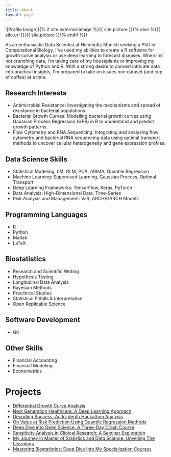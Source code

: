 ```yaml
---
title: About
layout: page
---
```

![Profile Image]({% if site.external-image %}{{ site.picture }}{% else %}{{ site.url }}/{{ site.picture }}{% endif %})

As an enthusiastic Data Scientist at Helmholtz Munich seeking a PhD in Computational Biology, I've used my abilities to create a R software for growth curve analysis or use deep learning to forecast diseases. When I'm not crunching data, I'm taking care of my houseplants or improving my knowledge of Python and R. With a strong desire to convert intricate data into practical insights, I'm prepared to take on issues one dataset (and cup of coffee) at a time.


## Research Interests
- Antimicrobial Resistance: Investigating the mechanisms and spread of resistance in bacterial populations.
- Bacterial Growth Curves: Modelling bacterial growth curves using Gaussian Process Regression (GPR) in R to understand and predict growth patterns.
- Flow Cytometry and RNA Sequencing: Integrating and analyzing flow cytometry and bacterial RNA sequencing data using optimal transport methods to uncover cellular heterogeneity and gene expression profiles.

## Data Science Skills
- Statistical Modeling: LM, GLM, PCA, ARIMA, Quantile Regression
- Machine Learning: Supervised Learning, Gaussian Process, Optimal Transport
- Deep Learning Frameworks: TensorFlow, Keras, PyTorch
- Data Analysis: High-Dimensional Data, Time-Series
- Risk Analysis and Management: VaR, ARCH/GARCH Models

## Programming Languages
- R
- Python
- Matlab
- LaTeX

## Biostatistics
- Research and Scientific Writing
- Hypothesis Testing
- Longitudinal Data Analysis
- Bayesian Methods
- Preclinical Studies
- Statistical Pitfalls & Interpretation
- Open Replicable Science

## Software Development
- Git

## Other Skills
- Financial Accounting
- Financial Modeling
- Econometrics

# Projects
- <a href="/differential-growth-curve-analysis">Differential Growth Curve Analysis</a>
- <a href="/next-generation-healthcare">Next Generation Healthcare: A Deep Learning Approach</a>
- <a href="/decoding-success-analysis">Decoding Success: An In-depth Hackathon Analysis </a>
- <a href="/value-at-risk-prediction-using-quantile-regression">On Value at Risk Prediction Using Quantile Regression Methods</a>
- <a href="/crash-course-open-science">Deep Dive into Open Science: A Three-Day Crash Course</a>
- <a href="/sensitivity-analysis-in-clinical-research">Sensitivity Analysis in Clinical Research: A Seminar Exploration</a>
- <a href="/my-statistics-journey">My Journey in Master of Statistics and Data Science: Unveiling The Learnings</a>
- <a href="/biostatistics-specialization-courses">Mastering Biostatistics: Deep Dive Into My Specialization Courses</a>
